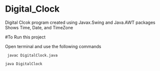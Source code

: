 # Digital_Clock
 Digital Clcok program created using Javax.Swing and Java.AWT packages 
 Shows Time, Date, and TimeZone

#To Run this project 

Open terminal and use the following commands
```
 javac DigitalClock.java
 ```
 ```
 java DigitalClock
```


